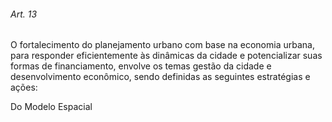 
###### Art. 13
O fortalecimento do planejamento urbano com base na economia urbana, para responder eficientemente às dinâmicas da cidade e potencializar suas formas de financiamento, envolve os temas gestão da cidade e desenvolvimento econômico, sendo definidas as seguintes estratégias e ações:

Do Modelo Espacial

